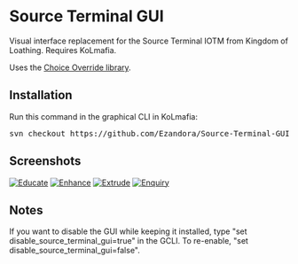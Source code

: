 Source Terminal GUI
=====
Visual interface replacement for the Source Terminal IOTM from Kingdom of Loathing. Requires KoLmafia.

Uses the [Choice Override library](https://github.com/Ezandora/Choice-Override).

Installation
----------------
Run this command in the graphical CLI in KoLmafia:
<pre>
svn checkout https://github.com/Ezandora/Source-Terminal-GUI/branches/Release/
</pre>

Screenshots
----------------
[![Educate](https://raw.github.com/Ezandora/Source-Terminal-GUI/master/images/educate.png)](https://raw.github.com/Ezandora/Source-Terminal-GUI/master/images/educate.png)
[![Enhance](https://raw.github.com/Ezandora/Source-Terminal-GUI/master/images/enhance.png)](https://raw.github.com/Ezandora/Source-Terminal-GUI/master/images/enhance.png)
[![Extrude](https://raw.github.com/Ezandora/Source-Terminal-GUI/master/images/extrude.png)](https://raw.github.com/Ezandora/Source-Terminal-GUI/master/images/extrude.png)
[![Enquiry](https://raw.github.com/Ezandora/Source-Terminal-GUI/master/images/enquiry.png)](https://raw.github.com/Ezandora/Source-Terminal-GUI/master/images/enquiry.png)

Notes
----------------
If you want to disable the GUI while keeping it installed, type "set disable_source_terminal_gui=true" in the GCLI. To re-enable, "set disable_source_terminal_gui=false".
